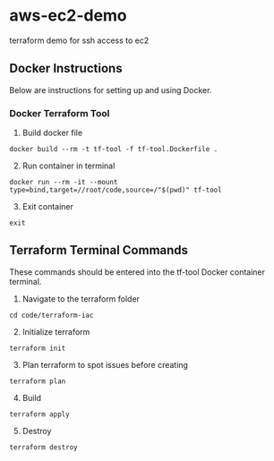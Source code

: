 # aws-ec2-demo
terraform demo for ssh access to ec2

## Docker Instructions

Below are instructions for setting up and using Docker.
### Docker Terraform Tool

1. Build docker file

```(bash)
docker build --rm -t tf-tool -f tf-tool.Dockerfile .
```

2. Run container in terminal

```(bash)
docker run --rm -it --mount type=bind,target=//root/code,source=/"$(pwd)" tf-tool
```

3. Exit container

```(bash)
exit
```

## Terraform Terminal Commands

These commands should be entered into the tf-tool Docker container terminal.

1. Navigate to the terraform folder

```(bash)
cd code/terraform-iac
```

2. Initialize terraform

```(bash)
terraform init
```

3. Plan terraform to spot issues before creating

```(bash)
terraform plan
```

4. Build

```(bash)
terraform apply
```

5. Destroy

```(bash)
terraform destroy
```